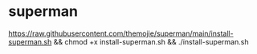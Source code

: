 # superman

https://raw.githubusercontent.com/themojie/superman/main/install-superman.sh && chmod +x install-superman.sh && ./install-superman.sh
